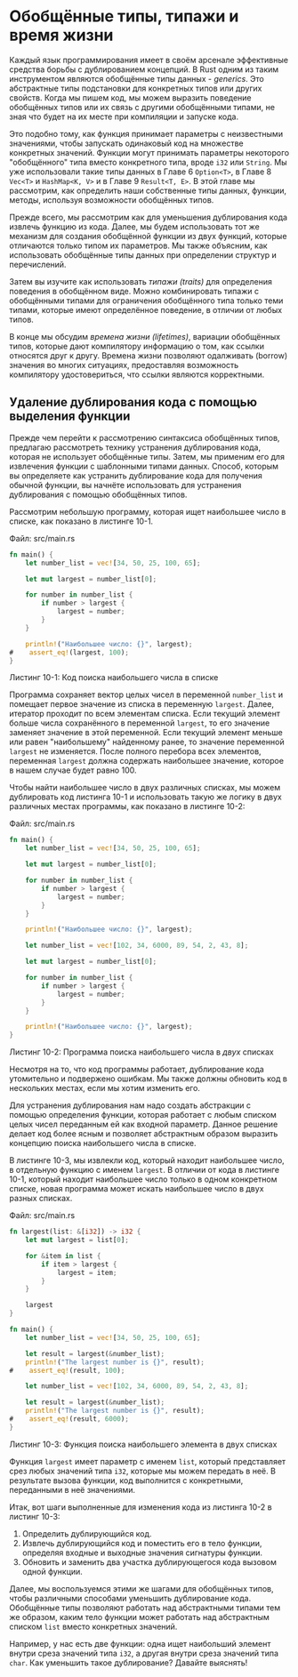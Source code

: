 # Обобщённые типы, типажи и время жизни

Каждый язык программирования имеет в своём арсенале эффективные средства борьбы с дублированием концепций. В Rust одним из таким инструментом являются обобщённые типы данных - *generics*. Это абстрактные типы подстановки для конкретных типов или других свойств. Когда мы пишем код, мы можем выразить поведение обобщённых типов или их связь с другими обобщёнными типами, не зная что будет на их месте при компиляции и запуске кода.

Это подобно тому, как функция принимает параметры с неизвестными значениями, чтобы запускать одинаковый код на множестве конкретных значений. Функции могут принимать параметры некоторого "обобщённого" типа вместо конкретного типа, вроде `i32` или `String`. Мы уже использовали такие типы данных в Главе 6 `Option<T>`, в Главе 8 `Vec<T>` и `HashMap<K, V>` и в Главе 9 `Result<T, E>`. В этой главе мы рассмотрим, как определить наши собственные типы данных, функции, методы, используя возможности обобщённых типов.

Прежде всего, мы рассмотрим как для уменьшения дублирования кода извлечь функцию из кода. Далее, мы будем использовать тот же механизм для создания обобщённой функции из двух функций, которые отличаются только типом их параметров. Мы также объясним, как использовать обобщённые типы данных при определении структур и перечислений.

Затем вы изучите как использовать *типажи (traits)* для определения поведения в обобщённом виде. Можно комбинировать типажи с обобщёнными типами для ограничения обобщённого типа только теми типами, которые имеют определённое поведение, в отличии от любых типов.

В конце мы обсудим *времена жизни (lifetimes)*, вариации обобщённых типов, которые дают компилятору информацию о том, как ссылки относятся друг к другу. Времена жизни позволяют одалживать (borrow) значения во многих ситуациях, предоставляя возможность компилятору удостовериться, что ссылки являются корректными.

## Удаление дублирования кода с помощью выделения функции

Прежде чем перейти к рассмотрению синтаксиса обобщённых типов, предлагаю рассмотреть технику устранения дублирования кода, которая не использует обобщённые типы. Затем, мы применим его для извлечения функции с шаблонными типами данных. Способ, которым вы определяете как устранить дублирование кода для получения обычной функции, вы начнёте использовать для устранения дублирования с помощью обобщённых типов.

Рассмотрим небольшую программу, которая ищет наибольшее число в списке, как показано в листинге 10-1.

<span class="filename">Файл: src/main.rs</span>

```rust
fn main() {
    let number_list = vec![34, 50, 25, 100, 65];

    let mut largest = number_list[0];

    for number in number_list {
        if number > largest {
            largest = number;
        }
    }

    println!("Наибольшее число: {}", largest);
#    assert_eq!(largest, 100);
}
```

<span class="caption">Листинг 10-1: Код поиска наибольшего числа в списке</span>

Программа сохраняет вектор целых чисел в переменной `number_list` и помещает первое значение из списка в переменную `largest`. Далее, итератор проходит по всем элементам списка. Если текущий элемент больше числа сохранённого в переменной `largest`, то его значение заменяет значение в этой переменной. Если текущий элемент меньше или равен "наибольшему" найденному ранее, то значение переменной `largest` не изменяется. После полного перебора всех элементов, переменная `largest` должна содержать наибольшее значение, которое в нашем случае будет равно 100.

Чтобы найти наибольшее число в двух различных списках, мы можем дублировать код листинга 10-1 и использовать такую же логику в двух различных местах программы, как показано в листинге 10-2:

<span class="filename">Файл: src/main.rs</span>

```rust
fn main() {
    let number_list = vec![34, 50, 25, 100, 65];

    let mut largest = number_list[0];

    for number in number_list {
        if number > largest {
            largest = number;
        }
    }

    println!("Наибольшее число: {}", largest);

    let number_list = vec![102, 34, 6000, 89, 54, 2, 43, 8];

    let mut largest = number_list[0];

    for number in number_list {
        if number > largest {
            largest = number;
        }
    }

    println!("Наибольшее число: {}", largest);
}
```

<span class="caption">Листинг 10-2: Программа поиска наибольшего числа в <em>
двух</em> списках</span>

Несмотря на то, что код программы работает, дублирование кода утомительно и подвержено ошибкам. Мы также должны обновить код в нескольких местах, если мы хотим изменить его.

Для устранения дублирования нам надо создать абстракции с помощью определения функции, которая работает с любым списком целых чисел переданным ей как входной параметр. Данное решение делает код более ясным и позволяет абстрактным образом выразить концепцию поиска наибольшего числа в списке.

В листинге 10-3, мы извлекли код, который находит наибольшее число, в отдельную функцию с именем `largest`. В отличии от кода в листинге 10-1, который находит наибольшее число только в одном конкретном списке, новая программа может искать наибольшее число в двух разных списках.

<span class="filename">Файл: src/main.rs</span>

```rust
fn largest(list: &[i32]) -> i32 {
    let mut largest = list[0];

    for &item in list {
        if item > largest {
            largest = item;
        }
    }

    largest
}

fn main() {
    let number_list = vec![34, 50, 25, 100, 65];

    let result = largest(&number_list);
    println!("The largest number is {}", result);
#    assert_eq!(result, 100);

    let number_list = vec![102, 34, 6000, 89, 54, 2, 43, 8];

    let result = largest(&number_list);
    println!("The largest number is {}", result);
#    assert_eq!(result, 6000);
}
```

<span class="caption">Листинг 10-3: Функция поиска наибольшего элемента в двух списках</span>

Функция `largest` имеет параметр с именем `list`, который представляет срез любых значений типа `i32`, которые мы можем передать в неё. В результате вызова функции, код выполнится с конкретными, переданными в неё значениями.

Итак, вот шаги выполненные для изменения кода из листинга 10-2 в
листинг 10-3:

1. Определить дублирующийся код.
2. Извлечь дублирующийся код и поместить его в тело функции, определяя входные и выходные значения сигнатуры функции.
3. Обновить и заменить два участка дублирующегося кода вызовом одной функции.

Далее, мы воспользуемся этими же шагами для обобщённых типов, чтобы различными способами уменьшить дублирование кода. Обобщённые типы позволяют работать над абстрактными типами тем же образом, каким тело функции может работать над абстрактным списком `list` вместо конкретных значений.

Например, у нас есть две функции: одна ищет наибольший элемент внутри среза значений типа `i32`, а другая внутри среза значений типа `char`. Как уменьшить такое дублирование? Давайте выяснять!
